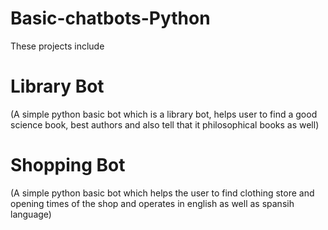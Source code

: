 # Basic-chatbots-Python
These projects include
# Library Bot
(A simple python basic bot which is a library bot, helps user to find a good science book, best authors and also tell that it philosophical books as well)

# Shopping Bot 
(A simple python basic bot which helps the user to find clothing store and opening times of the shop and operates in english as well as spansih language)
